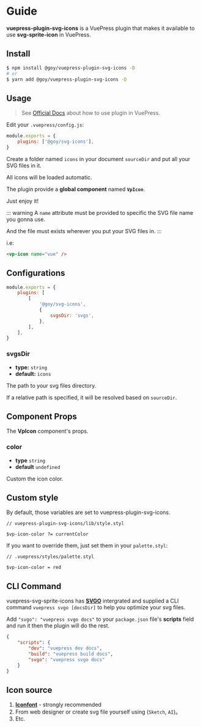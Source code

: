 # Guide

**vuepress-plugin-svg-icons** is a VuePress plugin that makes it available to use **svg-sprite-icon** in VuePress.

## Install

```bash
$ npm install @goy/vuepress-plugin-svg-icons -D
# or
$ yarn add @goy/vuepress-plugin-svg-icons -D
```

## Usage

> See [Official Docs](https://v1.vuepress.vuejs.org/zh/plugin/using-a-plugin.html) about how to use plugin in VuePress.

Edit your `.vuepress/config.js`:

```js
module.exports = {
    plugins: ['@goy/svg-icons'],
}
```

Create a folder named `icons` in your document `sourceDir` and put all your SVG files in it.

All icons will be loaded automatic.

The plugin provide a **global component** named **`VpIcon`**.

Just enjoy it!

::: warning
A `name` attribute must be provided to specific the SVG file name you gonna use.

And the file must exists wherever you put your SVG files in.
:::

i.e:

```markdown
<vp-icon name="vue" />
```

<vp-icon name="github" color="purple" size="4em" />
<vp-icon name="star" color="orange" size="4em" />

## Configurations

```js
module.exports = {
    plugins: [
        [
            '@goy/svg-icons',
            {
                svgsDir: 'svgs',
            },
        ],
    ],
}
```

### svgsDir

-   **type:** `string`
-   **default:** `icons`

The path to your svg files directory.

If a relative path is specified, it will be resolved based on `sourceDir`.

## Component Props

The **VpIcon** component's props.

### color

-   **type** `string`
-   **default** `undefined`

Custom the icon color.

## Custom style

By default, those variables are set to vuepress-plugin-svg-icons.

```stylus
// vuepress-plugin-svg-icons/lib/style.styl

$vp-icon-color ?= currentColor
```

If you want to override them, just set them in your `palette.styl`:

```stylus
// .vuepress/styles/palette.styl

$vp-icon-color = red
```

## CLI Command

vuepress-svg-sprite-icons has **[SVGO](https://github.com/svg/svgo)** intergrated and supplied a CLI command `vuepress svgo [docsDir]` to help you optimize your svg files.

Add `"svgo": "vuepress svgo docs"` to your `package.json` file's **scripts** field and run it then the plugin will do the rest.

```json
{
    "scripts": {
        "dev": "vuepress dev docs",
        "build": "vuepress build docs",
        "svgo": "vuepress svgo docs"
    }
}
```

## Icon source

1. **[Iconfont](https://www.iconfont.cn/collections/index)** - strongly recommended
2. From web designer or create svg file yourself using (`Sketch`, `AI`)。
3. Etc.
